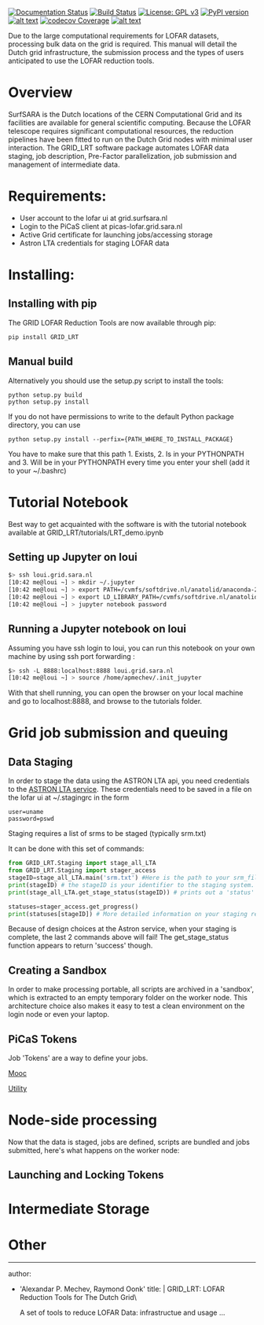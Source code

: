 [![Documentation Status](https://readthedocs.org/projects/grid-lrt/badge/?version=latest)](http://grid-lrt.readthedocs.io/en/latest/?badge=latest)
[![Build Status](https://travis-ci.org/apmechev/GRID_LRT.svg?branch=master)](https://travis-ci.org/apmechev/GRID_LRT)
[![License: GPL v3](https://img.shields.io/badge/License-GPL%20v3-blue.svg)](https://www.gnu.org/licenses/gpl-3.0)
[![PyPI version](https://badge.fury.io/py/GRID-LRT.svg)](https://badge.fury.io/py/GRID-LRT)
[![alt text](http://apmechev.com/img/git_repos/GRID_LRT_clones.svg "github clones since 2017-01-25")](https://github.com/apmechev/github_clones_badge)
[![codecov Coverage](https://codecov.io/gh/apmechev/GRID_LRT/branch/master/graph/badge.svg?precision=1)](https://codecov.io/gh/apmechev/GRID_LRT)
[![alt text](http://apmechev.com/img/git_repos/pylint/GRID_LRT.svg "pylint score")](https://github.com/apmechev/pylint-badge)


Due to the large computational requirements for LOFAR datasets,
processing bulk data on the grid is required. This manual will detail
the Dutch grid infrastructure, the submission process and the types of
users anticipated to use the LOFAR reduction tools.

Overview
========

SurfSARA is the Dutch locations of the CERN Computational Grid and its
facilities are available for general scientific computing. Because the
LOFAR telescope requires significant computational resources, the
reduction pipelines have been fitted to run on the Dutch Grid nodes with
minimal user interaction. The GRID\_LRT software package automates LOFAR data staging,
job description, Pre-Factor parallelization, job submission and management of intermediate data.

Requirements:
============
* User account to the lofar ui at grid.surfsara.nl
* Login to the PiCaS client at picas-lofar.grid.sara.nl
* Active Grid certificate for launching jobs/accessing storage
* Astron LTA credentials for staging LOFAR data


Installing:
============

Installing with pip
---------

The GRID LOFAR Reduction Tools are now available through pip:

```bash
pip install GRID_LRT

```

Manual build
------
Alternatively you should use the setup.py script to install the tools:

```
python setup.py build
python setup.py install
```

If you do not have permissions to write to the default Python package directory, you can use

```
python setup.py install --perfix={PATH_WHERE_TO_INSTALL_PACKAGE}
```

You have to make sure that this path 1. Exists, 2. Is in your PYTHONPATH and 3. Will be in your PYTHONPATH every time you enter your shell (add it to your ~/.bashrc)



Tutorial Notebook
==============

Best way to get acquainted with the software is with the tutorial notebook available at GRID\_LRT/tutorials/LRT\_demo.ipynb

Setting up Jupyter on loui
----------------

```bash
$> ssh loui.grid.sara.nl
[10:42 me@loui ~] > mkdir ~/.jupyter
[10:42 me@loui ~] > export PATH=/cvmfs/softdrive.nl/anatolid/anaconda-2-2.4.0/bin:$PATH
[10:42 me@loui ~] > export LD_LIBRARY_PATH=/cvmfs/softdrive.nl/anatolid/anaconda-2-2.4.0/lib:$LD_LIBRARY_PATH
[10:42 me@loui ~] > jupyter notebook password


```

Running a Jupyter notebook on loui
---------------
Assuming you have ssh login to loui, you can run this notebook on your own machine by using ssh port forwarding : 

```bash
$> ssh -L 8888:localhost:8888 loui.grid.sara.nl
[10:42 me@loui ~] > source /home/apmechev/.init_jupyter
```

With that shell running, you can open the browser on your local machine and go to localhost:8888, and browse to the tutorials folder. 


Grid job submission and queuing
===============================

Data Staging
------------
In order to stage the data using the ASTRON LTA api, you need credentials to the [ASTRON LTA service](https://www.astron.nl/lofarwiki/doku.php?id=public:lta_howto#staging_data_prepare_for_download). These credentials need to be saved in a file on the lofar ui at ~/.stagingrc in the form 

```
user=uname
password=pswd
```

Staging requires a list of srms to be staged (typically srm.txt)

It can be done with this set of commands:

```python 
from GRID_LRT.Staging import stage_all_LTA
from GRID_LRT.Staging import stager_access 
stageID=stage_all_LTA.main('srm.txt') #Here is the path to your srm_file.
print(stageID) # the stageID is your identifier to the staging system. You can poll it with:
print(stage_all_LTA.get_stage_status(stageID)) # prints out a 'status' string

statuses=stager_access.get_progress()
print(statuses[stageID]) # More detailed information on your staging request
```

Because of design choices at the Astron service, when your staging is complete, the last 2 commands above will fail! The get\_stage\_status function appears to return 'success' though.

Creating a Sandbox
--------------------

In order to make processing portable, all scripts are archived in a 'sandbox', which is extracted to an empty temporary folder on the worker node. This architecture choice also makes it easy to test a clean environment on the login node or even your laptop. 



PiCaS Tokens
--------------------

Job 'Tokens' are a way to define your jobs.  


[Mooc](http://docs.surfsaralabs.nl/projects/grid/en/latest/Pages/Tutorials/MOOC/mooc.html#mooc-picas-client)

[Utility](https://ganglia.surfsara.nl/?r=hour&cs=&ce=&c=GINA+Servers&h=&tab=ch&vn=&hide-hf=false&m=load_one&sh=1&z=small&hc=4&host_regex=&max_graphs=0&s=by+name)

Node-side processing
====================

Now that the data is staged, jobs are defined, scripts are bundled and jobs submitted, here's what happens on the worker node:

Launching and Locking Tokens
--------------------------------


Intermediate Storage
=====================================


Other
=========================

---                                                                                                      
author:
- 'Alexandar P. Mechev, Raymond Oonk'
title: |
    GRID\_LRT: LOFAR Reduction Tools for The Dutch Grid\

    A set of tools to reduce LOFAR Data: infrastructue and usage 
... 


